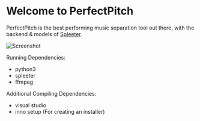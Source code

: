 # Welcome to PerfectPitch

PerfectPitch is the best performing music separation tool out there, with the backend & models of [Spleeter](https://github.com/deezer/spleeter).


![Screenshot](https://user-images.githubusercontent.com/96906027/209575923-eb1f869f-1fde-423b-b19b-a0629554ade4.png)

Running Dependencies:
* python3
* spleeter
* ffmpeg

Additional Compiling Dependencies:

* visual studio
* inno setup (For creating an installer)
